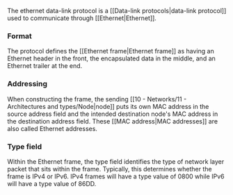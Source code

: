 The ethernet data-link protocol is a [[Data-link protocols|data-link protocol]] used to communicate through [[Ethernet|Ethernet]].

### Format
The protocol defines the [[Ethernet frame|Ethernet frame]] as having an Ethernet header in the front, the encapsulated data in the middle, and an Ethernet trailer at the end.


### Addressing
When constructing the frame, the sending [[10 - Networks/11 - Architectures and types/Node|node]] puts its own MAC address in the source address field and the intended destination node's MAC address in the destination address field. These [[MAC address|MAC addresses]] are also called Ethernet addresses.

### Type field
Within the Ethernet frame, the type field  identifies the type of network layer packet that sits within the frame. Typically, this determines whether the frame is IPv4 or IPv6. IPv4 frames will have a type value of 0800 while IPv6 will have a type value of 86DD.